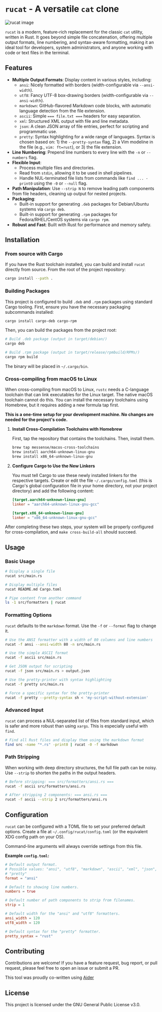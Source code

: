 # `rucat` - A versatile `cat` clone

![rucat image](/.assets/rucat.png)

`rucat` is a modern, feature-rich replacement for the classic `cat` utility,
written in Rust. It goes beyond simple file concatenation, offering multiple
output formats, line numbering, and syntax-aware formatting, making it an ideal
tool for developers, system administrators, and anyone working with code or text
files in the terminal.

## Features

- **Multiple Output Formats**: Display content in various styles, including:
  - `ansi`: Nicely formatted with borders (width-configurable via
    `--ansi-width`).
  - `utf8`: Fancy UTF-8 box-drawing borders (width-configurable via
    `--ansi-width`).
  - `markdown`: GitHub-flavored Markdown code blocks, with automatic language
    detection from the file extension.
  - `ascii`: Simple `=== file.txt ===` headers for easy separation.
  - `xml`: Structured XML output with file and line metadata.
  - `json`: A clean JSON array of file entries, perfect for scripting and
    programmatic use.
  - `pretty`: Syntax highlighting for a wide range of languages. Syntax is
    chosen based on: 1) the `--pretty-syntax` flag, 2) a Vim modeline in the
    file (e.g., `vim: ft=rust`), or 3) the file extension.
- **Line Numbering**: Prepend line numbers to every line with the `-n` or
  `--numbers` flag.
- **Flexible Input**:
  - Process multiple files and directories.
  - Read from `stdin`, allowing it to be used in shell pipelines.
  - Handle NUL-terminated file lists from commands like `find ... -print0` using
    the `-0` or `--null` flag.
- **Path Manipulation**: Use `--strip N` to remove leading path components from
  file headers, cleaning up output for nested projects.
- **Packaging**:
  - Built-in support for generating `.deb` packages for Debian/Ubuntu systems
    via `cargo deb`.
  - Built-in support for generating `.rpm` packages for Fedora/RHEL/CentOS
    systems via `cargo rpm`.
- **Robust and Fast**: Built with Rust for performance and memory safety.

## Installation

### From source with Cargo

If you have the Rust toolchain installed, you can build and install `rucat`
directly from source. From the root of the project repository:

```bash
cargo install --path .
```

### Building Packages

This project is configured to build `.deb` and `.rpm` packages using standard
Cargo tooling. First, ensure you have the necessary packaging subcommands
installed:

```bash
cargo install cargo-deb cargo-rpm
```

Then, you can build the packages from the project root:

```bash
# Build .deb package (output in target/debian/)
cargo deb

# Build .rpm package (output in target/release/rpmbuild/RPMs/)
cargo rpm build
```

The binary will be placed in `~/.cargo/bin`.

### Cross-compiling from macOS to Linux

When cross-compiling from macOS to Linux, `rustc` needs a C-language toolchain
that can link executables for the Linux target. The native macOS toolchain
cannot do this. You can install the necessary toolchains using Homebrew, but it
requires adding a new formula tap first.

**This is a one-time setup for your development machine. No changes are needed
for the project's code.**

1. **Install Cross-Compilation Toolchains with Homebrew**

   First, tap the repository that contains the toolchains. Then, install them.

   ```bash
   brew tap messense/macos-cross-toolchains
   brew install aarch64-unknown-linux-gnu
   brew install x86_64-unknown-linux-gnu
   ```

1. **Configure Cargo to Use the New Linkers**

   You must tell Cargo to use these newly installed linkers for the respective
   targets. Create or edit the file `~/.cargo/config.toml` (this is Cargo's
   global configuration file in your home directory, not your project directory)
   and add the following content:

   ```toml
   [target.aarch64-unknown-linux-gnu]
   linker = "aarch64-unknown-linux-gnu-gcc"

   [target.x86_64-unknown-linux-gnu]
   linker = "x86_64-unknown-linux-gnu-gcc"
   ```

After completing these two steps, your system will be properly configured for
cross-compilation, and `make cross-build-all` should succeed.

## Usage

### Basic Usage

```bash
# Display a single file
rucat src/main.rs

# Display multiple files
rucat README.md Cargo.toml

# Pipe content from another command
ls -1 src/formatters | rucat
```

### Formatting Options

`rucat` defaults to the `markdown` format. Use the `-f` or `--format` flag to
change it.

```bash
# Use the ANSI formatter with a width of 80 columns and line numbers
rucat -f ansi --ansi-width 80 -n src/main.rs

# Use the simple ASCII format
rucat -f ascii src/main.rs

# Get JSON output for scripting
rucat -f json src/main.rs > output.json

# Use the pretty-printer with syntax highlighting
rucat -f pretty src/main.rs

# Force a specific syntax for the pretty-printer
rucat -f pretty --pretty-syntax sh < 'my-script-without-extension'
```

### Advanced Input

`rucat` can process a NUL-separated list of files from standard input, which is
safer and more robust than using `xargs`. This is especially useful with `find`.

```bash
# Find all Rust files and display them using the markdown format
find src -name "*.rs" -print0 | rucat -0 -f markdown
```

### Path Stripping

When working with deep directory structures, the full file path can be noisy.
Use `--strip` to shorten the paths in the output headers.

```bash
# Before stripping: === src/formatters/ansi.rs ===
rucat -f ascii src/formatters/ansi.rs

# After stripping 2 components: === ansi.rs ===
rucat -f ascii --strip 2 src/formatters/ansi.rs
```

## Configuration

`rucat` can be configured with a TOML file to set your preferred default
options. Create a file at `~/.config/rucat/config.toml` (or the equivalent XDG
config path on your OS).

Command-line arguments will always override settings from this file.

**Example `config.toml`:**

```toml
# Default output format.
# Possible values: "ansi", "utf8", "markdown", "ascii", "xml", "json",
# "pretty"
format = "ansi"

# Default to showing line numbers.
numbers = true

# Default number of path components to strip from filenames.
strip = 1

# Default width for the "ansi" and "utf8" formatters.
ansi_width = 120
utf8_width = 120

# Default syntax for the "pretty" formatter.
pretty_syntax = "rust"
```

## Contributing

Contributions are welcome! If you have a feature request, bug report, or pull
request, please feel free to open an issue or submit a PR.

This tool was proudly co-written using [Aider](https://github.com/Aider-AI/aider)

## License

This project is licensed under the GNU General Public License v3.0.
